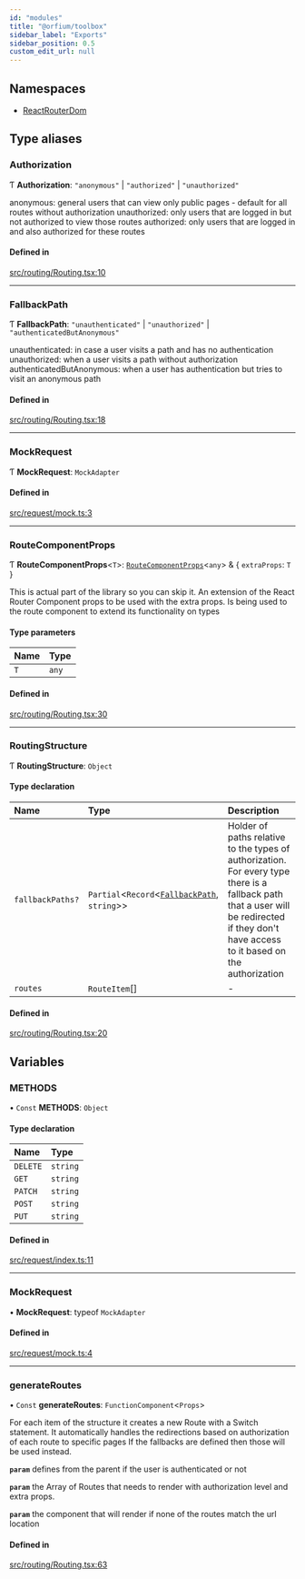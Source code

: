 ```yaml
---
id: "modules"
title: "@orfium/toolbox"
sidebar_label: "Exports"
sidebar_position: 0.5
custom_edit_url: null
---
```


## Namespaces

- [ReactRouterDom](namespaces/ReactRouterDom.md)

## Type aliases

### Authorization

Ƭ **Authorization**: ``"anonymous"`` \| ``"authorized"`` \| ``"unauthorized"``

anonymous: general users that can view only public pages - default for all routes without authorization
unauthorized: only users that are logged in but not authorized to view those routes
authorized: only users that are logged in and also authorized for these routes

#### Defined in

[src/routing/Routing.tsx:10](https://github.com/Orfium/toolbox/blob/6cc9b48/src/routing/Routing.tsx#L10)

___

### FallbackPath

Ƭ **FallbackPath**: ``"unauthenticated"`` \| ``"unauthorized"`` \| ``"authenticatedButAnonymous"``

unauthenticated: in case a user visits a path and has no authentication
unauthorized: when a user visits a path without authorization
authenticatedButAnonymous: when a user has authentication but tries to visit an anonymous path

#### Defined in

[src/routing/Routing.tsx:18](https://github.com/Orfium/toolbox/blob/6cc9b48/src/routing/Routing.tsx#L18)

___

### MockRequest

Ƭ **MockRequest**: `MockAdapter`

#### Defined in

[src/request/mock.ts:3](https://github.com/Orfium/toolbox/blob/6cc9b48/src/request/mock.ts#L3)

___

### RouteComponentProps

Ƭ **RouteComponentProps**<`T`\>: [`RouteComponentProps`](interfaces/ReactRouterDom.RouteComponentProps.md)<`any`\> & { `extraProps`: `T`  }

This is actual part of the library so you can skip it.
An extension of the React Router Component props to be used with the extra props.
Is being used to the route component to extend its functionality on types

#### Type parameters

| Name | Type |
| :------ | :------ |
| `T` | `any` |

#### Defined in

[src/routing/Routing.tsx:30](https://github.com/Orfium/toolbox/blob/6cc9b48/src/routing/Routing.tsx#L30)

___

### RoutingStructure

Ƭ **RoutingStructure**: `Object`

#### Type declaration

| Name | Type | Description |
| :------ | :------ | :------ |
| `fallbackPaths?` | `Partial`<`Record`<[`FallbackPath`](modules.md#fallbackpath), `string`\>\> | Holder of paths relative to the types of authorization. For every type there is a fallback path that a user will be redirected if they don't have access to it based on the authorization |
| `routes` | `RouteItem`[] | - |

#### Defined in

[src/routing/Routing.tsx:20](https://github.com/Orfium/toolbox/blob/6cc9b48/src/routing/Routing.tsx#L20)

## Variables

### METHODS

• `Const` **METHODS**: `Object`

#### Type declaration

| Name | Type |
| :------ | :------ |
| `DELETE` | `string` |
| `GET` | `string` |
| `PATCH` | `string` |
| `POST` | `string` |
| `PUT` | `string` |

#### Defined in

[src/request/index.ts:11](https://github.com/Orfium/toolbox/blob/6cc9b48/src/request/index.ts#L11)

___

### MockRequest

• **MockRequest**: typeof `MockAdapter`

#### Defined in

[src/request/mock.ts:4](https://github.com/Orfium/toolbox/blob/6cc9b48/src/request/mock.ts#L4)

___

### generateRoutes

• `Const` **generateRoutes**: `FunctionComponent`<`Props`\>

For each item of the structure it creates a new Route with a Switch statement.
It automatically handles the redirections based on authorization of each route to specific pages
If the fallbacks are defined then those will be used instead.

**`param`** defines from the parent if the user is authenticated or not

**`param`** the Array of Routes that needs to render with authorization level and extra props.

**`param`** the component that will render if none of the routes match the url location

#### Defined in

[src/routing/Routing.tsx:63](https://github.com/Orfium/toolbox/blob/6cc9b48/src/routing/Routing.tsx#L63)
